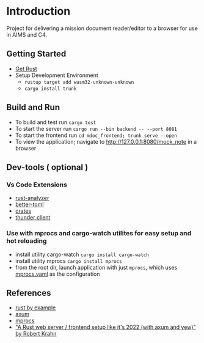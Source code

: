 # Introduction 
Project for delivering a mission document reader/editor to a browser for use in AIMS and C4.  


## Getting Started
- [Get Rust](https://doc.rust-lang.org/book/ch01-01-installation.html)
- Setup Development Environment
    - `rustup target add wasm32-unknown-unknown`
    - `cargo install trunk`

## Build and Run
- To build and test run `cargo test`
- To start the server run `cargo run --bin backend -- --port 8081`
- To start the frontend run `cd mdoc_frontend; trunk serve --open` 
- To view the application; navigate to http://127.0.0.1:8080/mock_note in a browser


## Dev-tools ( optional )
### Vs Code Extensions
- [rust-analyzer](https://marketplace.visualstudio.com/items?itemName=rust-lang.rust-analyzer)
- [better-toml](https://marketplace.visualstudio.com/items?itemName=bungcip.better-toml)
- [crates](https://marketplace.visualstudio.com/items?itemName=serayuzgur.crates)
- [thunder client](https://marketplace.visualstudio.com/items?itemName=rangav.vscode-thunder-client)

### Use with mprocs and cargo-watch utilites for easy setup and hot reloading
- install utility cargo-watch `cargo install cargo-watch`
- install utility mprocs `cargo install mprocs` 
- from the root dir, launch application with just `mprocs`, which uses [mprocs.yaml](./mprocs.yaml) as the configuration


## References
- [rust by example](https://doc.rust-lang.org/stable/rust-by-example/index.html)
- [axum](https://docs.rs/axum/latest/axum/#)
- [mprocs](https://github.com/pvolok/mprocs)
- ["A Rust web server / frontend setup like it's 2022 (with axum and yew)" by Robert Krahn](https://robert.kra.hn/posts/2022-04-03_rust-web-wasm/#tools-required)